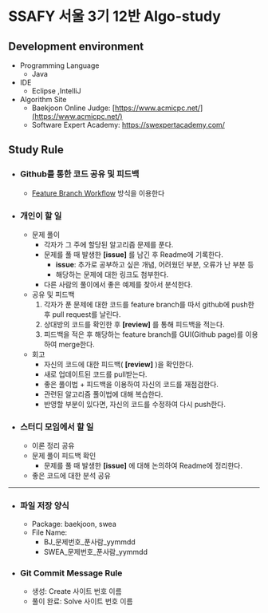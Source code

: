 # SSAFY 서울 3기 12반 Algo-study

## **Development environment**

* Programming Language
  * Java
* IDE
  * Eclipse ,IntelliJ
* Algorithm Site
  * Baekjoon Online Judge: [https://www.acmicpc.net/](https://www.acmicpc.net/)
  * Software Expert Academy: https://swexpertacademy.com/

## Study Rule

* ### Github를 통한 코드 공유 및 피드백

  * [Feature Branch Workflow](https://gmlwjd9405.github.io/2017/10/27/how-to-collaborate-on-GitHub-1.html) 방식을 이용한다

* ### 개인이 할 일

  * 문제 풀이
    * 각자가 그 주에 할당된 알고리즘 문제를 푼다.
    * 문제를 풀 때 발생한 **[issue]** 를 남긴 후 Readme에 기록한다.
      * **issue**: 추가로 공부하고 싶은 개념, 어려웠던 부분, 오류가 난 부분 등
      * 해당하는 문제에 대한 링크도 첨부한다.
    * 다른 사람의 풀이에서 좋은 예제를 찾아서 분석한다.
  * 공유 및 피드백
    1. 각자가 푼 문제에 대한 코드를 feature branch를 따서 github에 push한 후 pull request를 날린다.
    2. 상대방의 코드를 확인한 후 **[review]** 를 통해 피드백을 적는다.
    3. 피드백을 적은 후 해당하는 feature branch를 GUI(Github page)를 이용하여 merge한다.
  * 회고
    * 자신의 코드에 대한 피드백( **[review]** )을 확인한다.
    * 새로 업데이트된 코드를 pull받는다.
    * 좋은 풀이법 + 피드백을 이용하여 자신의 코드를 재점검한다.
    * 관련된 알고리즘 풀이법에 대해 복습한다. 
    * 반영할 부분이 있다면, 자신의 코드를 수정하여 다시 push한다.

* ### 스터디 모임에서 할 일

  * 이론 정리 공유
  * 문제 풀이 피드백 확인
    * 문제를 풀 때 발생한 **[issue]** 에 대해 논의하여 Readme에 정리한다.
  * 좋은 코드에 대한 분석 공유

---

* ### 파일 저장 양식

  * Package: baekjoon, swea
  * File Name: 
    * BJ_문제번호_푼사람_yymmdd
    * SWEA_문제번호_푼사람_yymmdd

* ### Git Commit Message Rule

  * 생성: Create 사이트 번호 이름
  * 풀이 완료: Solve 사이트 번호 이름
